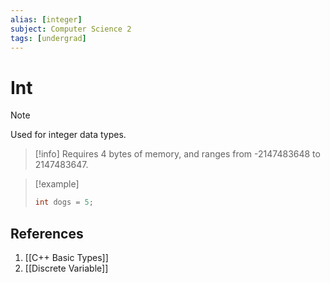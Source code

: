 ```yaml
---
alias: [integer]
subject: Computer Science 2
tags: [undergrad]
---
```

# Int

> [!note]
> Used for integer data types. 

>[!info]
> Requires 4 bytes of memory, and ranges from -2147483648 to 2147483647.

> [!example]
> ```cpp
> int dogs = 5;

## References
1. [[C++ Basic Types]]
2. [[Discrete Variable]]